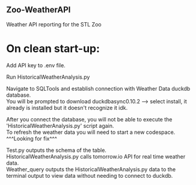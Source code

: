 ## Zoo-WeatherAPI
Weather API reporting for the STL Zoo


# On clean start-up: ##  

Add API key to .env file.  

Run HistoricalWeatherAnalysis.py  

Navigate to SQLTools and establish connection with Weather Data duckdb database.  
You will be prompted to download duckdbasync0.10.2 --> select install, it already is installed but it doesn't recognize it idk.  

After you connect the database, you will not be able to execute the 'HistoricalWeatherAnalysis.py' script again.  
To refresh the weather data you will need to start a new codespace.  
^^^Looking for fix^^^  
  
  
Test.py outputs the schema of the table.  
HistoricalWeatherAnalysis.py calls tomorrow.io API for real time weather data.  
Weather_query outputs the HistoricalWeatherAnalysis.py data to the terminal output to view data without needing to connect to duckdb.
